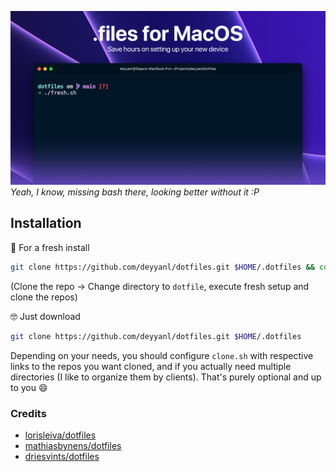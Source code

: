 ![.files for MacOS - Save hours setting up your new device](docs/header.png)
*Yeah, I know, missing bash there, looking better without it :P*

## Installation
🍹 For a fresh install
```sh
git clone https://github.com/deyyanl/dotfiles.git $HOME/.dotfiles && cd $HOME/.dotfiles && bash ./fresh.sh
```
(Clone the repo -> Change directory to `dotfile`, execute fresh setup and clone the repos)

🤓 Just download
```sh
git clone https://github.com/deyyanl/dotfiles.git $HOME/.dotfiles
```

Depending on your needs, you should configure `clone.sh` with respective links to the repos you want cloned, and if you actually need multiple directories (I like to organize them by clients). That's purely optional and up to you 😄
### Credits
- [lorisleiva/dotfiles](https://github.com/lorisleiva/dotfiles)
- [mathiasbynens/dotfiles](https://github.com/mathiasbynens/dotfiles)
- [driesvints/dotfiles](https://github.com/driesvints/dotfiles)